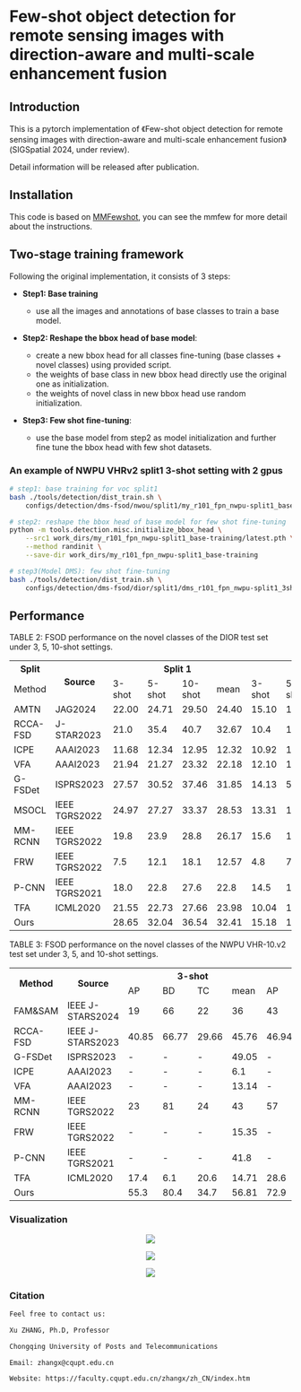 # Few-shot object detection for remote sensing images with direction-aware and multi-scale enhancement fusion
## Introduction
This is a pytorch implementation of 《Few-shot object detection for remote sensing images with direction-aware and multi-scale enhancement fusion》(SIGSpatial 2024, under review).

Detail information will be released after publication.

## Installation
This code is based on [MMFewshot](https://github.com/open-mmlab/mmfewshot), you can see the mmfew for more detail about the instructions.


## Two-stage training framework


 Following the original implementation, it consists of 3 steps:
- **Step1: Base training**
   - use all the images and annotations of base classes to train a base model.

- **Step2: Reshape the bbox head of base model**:
   - create a new bbox head for all classes fine-tuning (base classes + novel classes) using provided script.
   - the weights of base class in new bbox head directly use the original one as initialization.
   - the weights of novel class in new bbox head use random initialization.

- **Step3: Few shot fine-tuning**:
   - use the base model from step2 as model initialization and further fine tune the bbox head with few shot datasets.


### An example of NWPU VHRv2 split1 3-shot setting with 2 gpus

```bash
# step1: base training for voc split1
bash ./tools/detection/dist_train.sh \
    configs/detection/dms-fsod/nwou/split1/my_r101_fpn_nwpu-split1_base-training.py 2

# step2: reshape the bbox head of base model for few shot fine-tuning
python -m tools.detection.misc.initialize_bbox_head \
    --src1 work_dirs/my_r101_fpn_nwpu-split1_base-training/latest.pth \
    --method randinit \
    --save-dir work_dirs/my_r101_fpn_nwpu-split1_base-training

# step3(Model DMS): few shot fine-tuning
bash ./tools/detection/dist_train.sh \
    configs/detection/dms-fsod/dior/split1/dms_r101_fpn_nwpu-split1_3shot-fine-tuning.py 2
```

## Performance

TABLE 2: FSOD performance on the novel classes of the DIOR test set under 3, 5, 10-shot settings.
<table style="width:100%;">
  <tr>
    <th rowspan="1">Split</th>
    <th rowspan="2">Source</th>
    <th colspan="4">Split 1</th>
    <th colspan="4">Split 2</th>
    <th colspan="4">Split 3</th>
    <th colspan="4">Split 4</th>
  </tr>
  <tr>
    <td>Method</td>
    <td>3-shot</td>
    <td>5-shot</td>
    <td>10-shot</td>
    <td>mean</td>
    <td>3-shot</td>
    <td>5-shot</td>
    <td>10-shot</td>
    <td>mean</td>
    <td>3-shot</td>
    <td>5-shot</td>
    <td>10-shot</td>
    <td>mean</td>
   <td>3-shot</td>
    <td>5-shot</td>
    <td>10-shot</td>
    <td>mean</td>
  </tr>
   <tr>
    <td>AMTN</td>
    <td>JAG2024</td>
    <td>22.00</td>
    <td>24.71</td>
    <td>29.50</td>
    <td>24.40</td>
    <td>15.10</td>
    <td>18.10</td>
    <td>20.60</td>
    <td>17.93</td>
    <td>18.50</td>
    <td>20.50</td>
    <td>23.70</td>
   <td>20.90</td>
    <td>-</td>
    <td>-</td>
    <td>-</td>
    <td>-</td>
  </tr>
   <tr>
    <td>RCCA-FSD</td>
    <td>J-STAR2023</td>
    <td>21.0</td>
    <td>35.4</td>
    <td>40.7</td>
    <td>32.67</td>
    <td>10.4</td>
    <td>12.8</td>
    <td>18.3</td>
    <td>13.83</td>
    <td>19.8</td>
    <td>22.9</td>
    <td>25.3</td>
   <td>22.67</td>
    <td>11.4</td>
    <td>20.4</td>
    <td>27.9</td>
     <td>19.9</td>
  </tr>
   <tr>
    <td>ICPE</td>
    <td>AAAI2023</td>
    <td>11.68</td>
    <td>12.34</td>
    <td>12.95</td>
    <td>12.32</td>
    <td>10.92</td>
    <td>10.56</td>
    <td>12.39</td>
    <td>11.29</td>
    <td>10.56</td>
    <td>11.21</td>
    <td>12.38</td>
   <td>11.38</td>
    <td>14.45</td>
    <td>14.52</td>
    <td>15.95</td>
     <td>14.97</td>
  </tr>
   <tr>
    <td>VFA</td>
    <td>AAAI2023</td>
    <td>21.94</td>
    <td>21.27</td>
    <td>23.32</td>
    <td>22.18</td>
    <td>12.10</td>
    <td>12.70</td>
    <td>14.72</td>
    <td>13.17</td>
    <td>11.97</td>
    <td>13.19</td>
    <td>15.45</td>
   <td>13.54</td>
    <td>15.52</td>
    <td>17.76</td>
    <td>18.62</td>
     <td>17.3</td>
  </tr>
   <tr>
    <td>G-FSDet</td>
    <td>ISPRS2023</td>
    <td>27.57</td>
    <td>30.52</td>
    <td>37.46</td>
    <td>31.85</td>
    <td>14.13</td>
    <td>5.84</td>
    <td>20.70</td>
    <td>13.56</td>
    <td>16.03</td>
    <td>23.25</td>
    <td>26.24</td>
   <td>21.84</td>
    <td>16.74</td>
    <td>21.03</td>
    <td>25.84</td>
     <td>21.2</td>
  </tr>
   <tr>
    <td>MSOCL</td>
    <td>IEEE TGRS2022</td>
    <td>24.97</td>
    <td>27.27</td>
    <td>33.37</td>
    <td>28.53</td>
    <td>13.31</td>
    <td>13.40</td>
    <td>15.00</td>
    <td>13.90</td>
    <td>13.11</td>
    <td>15.07</td>
    <td>23.39</td>
   <td>17.19</td>
    <td>10.40</td>
    <td>12.29</td>
    <td>16.64</td>
     <td>13.11</td>
  </tr>
   <tr>
    <td>MM-RCNN</td>
    <td>IEEE TGRS2022</td>
    <td>19.8</td>
    <td>23.9</td>
    <td>28.8</td>
    <td>26.17</td>
    <td>15.6</td>
    <td>15.5</td>
    <td>20.1</td>
    <td>17.07</td>
    <td>16.7</td>
    <td>19.7</td>
    <td>25.0</td>
   <td>20.47</td>
    <td>16.4</td>
    <td>18.7</td>
    <td>20.3</td>
     <td>18.47</td>
  </tr>
   <tr>
    <td>FRW</td>
    <td>IEEE TGRS2022</td>
    <td>7.5</td>
    <td>12.1</td>
    <td>18.1</td>
    <td>12.57</td>
    <td>4.8</td>
    <td>7.0</td>
    <td>9.0</td>
    <td>6.93</td>
    <td>7.8</td>
    <td>13.7</td>
    <td>13.8</td>
   <td>11.77</td>
    <td>3.7</td>
    <td>6.8</td>
    <td>7.2</td>
     <td>5.9</td>
  </tr>
   <tr>
    <td>P-CNN</td>
    <td>IEEE TGRS2021</td>
    <td>18.0</td>
    <td>22.8</td>
    <td>27.6</td>
    <td>22.8</td>
    <td>14.5</td>
    <td>14.9</td>
    <td>18.9</td>
    <td>16.1</td>
    <td>16.5</td>
    <td>18.8</td>
    <td>23.3</td>
   <td>19.53</td>
    <td>15.2</td>
    <td>17.5</td>
    <td>18.9</td>
     <td>17.2</td>
  </tr>
   <tr>
    <td>TFA</td>
    <td>ICML2020</td>
    <td>21.55</td>
    <td>22.73</td>
    <td>27.66</td>
    <td>23.98</td>
    <td>10.04</td>
    <td>11.39</td>
    <td>14.27</td>
    <td>11.9</td>
    <td>12.34</td>
    <td>13.81</td>
    <td>18.6</td>
   <td>14.92</td>
    <td>10.87</td>
    <td>15.23</td>
    <td>17.94</td>
     <td>14.68</td>
  </tr>
   <tr>
    <td>Ours</td>
    <td></td>
    <td>28.65</td>
    <td>32.04</td>
    <td>36.54</td>
    <td>32.41</td>
    <td>15.18</td>
    <td>19.41</td>
    <td>21.62</td>
    <td>18.74</td>
    <td>18.59</td>
    <td>24.66</td>
    <td>28.33</td>
    <td>23.86</td>
   <td>16.89</td>
    <td>21.22</td>
    <td>22.49</td>
    <td>20.2</td>
  </tr>
</table>

TABLE 3: FSOD performance on the novel classes of the NWPU VHR-10.v2 test set under 3, 5, and 10-shot settings.
<table style="width:100%;">
  <tr>
    <th rowspan="2">Method</th>
    <th rowspan="2">Source</th>
    <th colspan="4">3-shot</th>
    <th colspan="4">5-shot</th>
    <th colspan="4">10-shot</th>
  </tr>
  <tr>
    <td>AP</td>
    <td>BD</td>
    <td>TC</td>
    <td>mean</td>
    <td>AP</td>
    <td>BD</td>
    <td>TC</td>
    <td>mean</td>
    <td>AP</td>
    <td>BD</td>
    <td>TC</td>
    <td>mean</td>
  </tr>
  <tr>
    <td>FAM&SAM</td>
    <td>IEEE J-STARS2024</td>
    <td>19</td>
    <td>66</td>
    <td>22</td>
    <td>36</td>
    <td>43</td>
    <td>77</td>
    <td>37</td>
    <td>52</td>
    <td>56</td>
    <td>83</td>
    <td>57</td>
    <td>65</td>
  </tr>
  <tr>
    <td>RCCA-FSD</td>
    <td>IEEE J-STARS2023</td>
    <td>40.85</td>
    <td>66.77</td>
    <td>29.66</td>
    <td>45.76</td>
    <td>46.94</td>
    <td>72.94</td>
    <td>37.5</td>
    <td>52.46</td>
    <td>49.24</td>
    <td>71.8</td>
    <td>42.22</td>
    <td>54.42</td>
  </tr>
  <tr>
    <td>G-FSDet</td>
    <td>ISPRS2023</td>
    <td>-</td>
    <td>-</td>
    <td>-</td>
    <td>49.05</td>
    <td>-</td>
    <td>-</td>
    <td>-</td>
    <td>56.1</td>
    <td>-</td>
    <td>-</td>
    <td>-</td>
    <td>71.82</td>
  </tr>
   <tr>
    <td>ICPE</td>
    <td>AAAI2023</td>
    <td>-</td>
    <td>-</td>
    <td>-</td>
    <td>6.1</td>
    <td>-</td>
    <td>-</td>
    <td>-</td>
    <td>9.1</td>
    <td>-</td>
    <td>-</td>
    <td>-</td>
    <td>12.0</td>
  </tr>
   <tr>
    <td>VFA</td>
    <td>AAAI2023</td>
    <td>-</td>
    <td>-</td>
    <td>-</td>
    <td>13.14</td>
    <td>-</td>
    <td>-</td>
    <td>-</td>
    <td>15.08</td>
    <td>-</td>
    <td>-</td>
    <td>-</td>
    <td>13.89</td>
  </tr>
   <tr>
    <td>MM-RCNN</td>
    <td>IEEE TGRS2022</td>
    <td>23</td>
    <td>81</td>
    <td>24</td>
    <td>43</td>
    <td>57</td>
    <td>89</td>
    <td>21</td>
    <td>56</td>
    <td>63</td>
    <td>90</td>
    <td>51</td>
    <td>68</td>
  </tr>
   <tr>
    <td>FRW</td>
    <td>IEEE TGRS2022</td>
    <td>-</td>
    <td>-</td>
    <td>-</td>
    <td>15.35</td>
    <td>-</td>
    <td>-</td>
    <td>-</td>
    <td>16.24</td>
    <td>-</td>
    <td>-</td>
    <td>-</td>
    <td>24</td>
  </tr>
   <tr>
    <td>P-CNN</td>
    <td>IEEE TGRS2021</td>
    <td>-</td>
    <td>-</td>
    <td>-</td>
    <td>41.8</td>
    <td>-</td>
    <td>-</td>
    <td>-</td>
    <td>49.17</td>
    <td>-</td>
    <td>-</td>
    <td>-</td>
    <td>63.29</td>
  </tr>
   <tr>
    <td>TFA</td>
    <td>ICML2020</td>
    <td>17.4</td>
    <td>6.1</td>
    <td>20.6</td>
    <td>14.71</td>
    <td>28.6</td>
    <td>10.9</td>
    <td>20.1</td>
    <td>19.88</td>
    <td>34.2</td>
    <td>12.6</td>
    <td>21.0</td>
    <td>22.61</td>
  </tr>
   <tr>
    <td>Ours</td>
    <td></td>
    <td>55.3</td>
    <td>80.4</td>
    <td>34.7</td>
    <td>56.81</td>
    <td>72.9</td>
    <td>88.5</td>
    <td>40.1</td>
    <td>67.18</td>
    <td>84.0</td>
    <td>90.0</td>
    <td>46.8</td>
    <td>73.61</td>
  </tr>
</table>

### Visualization
<p align="center">
  <img src="https://github.com/CQRhinoZ/DAMSE/blob/main/Vis_20873.jpg">
</p>
<p align="center">
  <img src="https://github.com/CQRhinoZ/DAMSE/blob/main/Vis_11739.jpg">
</p>
<p align="center">
  <img src="https://github.com/CQRhinoZ/DAMSE/blob/main/Vis_20432.jpg">
</p>


### Citation
```bash
Feel free to contact us:

Xu ZHANG, Ph.D, Professor

Chongqing University of Posts and Telecommunications

Email: zhangx@cqupt.edu.cn

Website: https://faculty.cqupt.edu.cn/zhangx/zh_CN/index.htm
